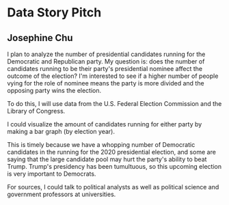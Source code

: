 # Data Story Pitch
## Josephine Chu 

I plan to analyze the number of presidential candidates running for the Democratic and Republican party. My question is: does the number of candidates running to be their party's presidential nominee affect the outcome of the election? I'm interested to see if a higher number of people vying for the role of nominee means the party is more divided and the opposing party wins the election.

To do this, I will use data from the U.S. Federal Election Commission and the Library of Congress. 

I could visualize the amount of candidates running for either party by making a bar graph (by election year). 

This is timely because we have a whopping number of Democratic candidates in the running for the 2020 presidential election, and some are saying that the large candidate pool may hurt the party's ability to beat Trump. Trump's presidency has been tumultuous, so this upcoming election is very important to Democrats.

For sources, I could talk to political analysts as well as political science and government professors at universities.

